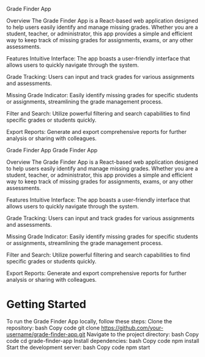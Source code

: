 

Grade Finder App

Overview
The Grade Finder App is a React-based web application designed to help users easily identify and manage missing grades. Whether you are a student, teacher, or administrator, this app provides a simple and efficient way to keep track of missing grades for assignments, exams, or any other assessments.

Features
Intuitive Interface: The app boasts a user-friendly interface that allows users to quickly navigate through the system.

Grade Tracking: Users can input and track grades for various assignments and assessments.

Missing Grade Indicator: Easily identify missing grades for specific students or assignments, streamlining the grade management process.

Filter and Search: Utilize powerful filtering and search capabilities to find specific grades or students quickly.

Export Reports: Generate and export comprehensive reports for further analysis or sharing with colleagues.




Grade Finder App
Grade Finder App

Overview
The Grade Finder App is a React-based web application designed to help users easily identify and manage missing grades. Whether you are a student, teacher, or administrator, this app provides a simple and efficient way to keep track of missing grades for assignments, exams, or any other assessments.

Features
Intuitive Interface: The app boasts a user-friendly interface that allows users to quickly navigate through the system.

Grade Tracking: Users can input and track grades for various assignments and assessments.

Missing Grade Indicator: Easily identify missing grades for specific students or assignments, streamlining the grade management process.

Filter and Search: Utilize powerful filtering and search capabilities to find specific grades or students quickly.

Export Reports: Generate and export comprehensive reports for further analysis or sharing with colleagues.


 # Getting Started
To run the Grade Finder App locally, follow these steps:
Clone the repository:
bash
Copy code
git clone https://github.com/your-username/grade-finder-app.git
Navigate to the project directory:
bash
Copy code
cd grade-finder-app
Install dependencies:
bash
Copy code
npm install
Start the development server:
bash
Copy code
npm start